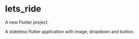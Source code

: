 # lets_ride

A new Flutter project.

A stateless flutter application with image, dropdown and button.
